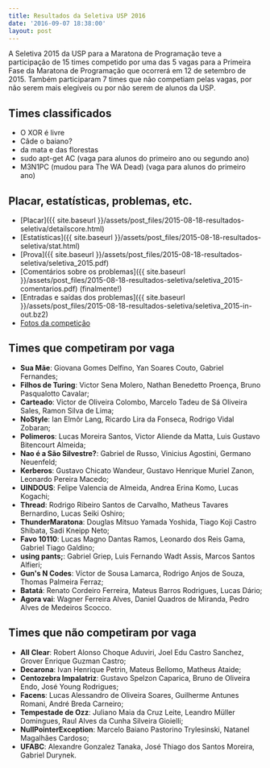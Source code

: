 ```yaml
---
title: Resultados da Seletiva USP 2016
date: '2016-09-07 18:38:00'
layout: post
---
```


A Seletiva 2015 da USP para a Maratona de Programação teve a participação
de 15 times competido por uma das 5 vagas para a Primeira Fase da Maratona
de Programação que ocorrerá em 12 de setembro de 2015.
Também participaram 7 times que não competiam pelas vagas, por não serem
mais elegíveis ou por não serem de alunos da USP.


## Times classificados
- O XOR é livre
- Câde o baiano?
- da mata e das florestas
- sudo apt-get AC (vaga para alunos do primeiro ano ou segundo ano)
- M3N1PC (mudou para The WA Dead) (vaga para alunos do primeiro ano)


## Placar, estatísticas, problemas, etc.
- [Placar]({{ site.baseurl }}/assets/post_files/2015-08-18-resultados-seletiva/detailscore.html)
- [Estatísticas]({{ site.baseurl }}/assets/post_files/2015-08-18-resultados-seletiva/stat.html)
- [Prova]({{ site.baseurl }}/assets/post_files/2015-08-18-resultados-seletiva/seletiva_2015.pdf)
- [Comentários sobre os problemas]({{ site.baseurl }}/assets/post_files/2015-08-18-resultados-seletiva/seletiva_2015-comentarios.pdf) (finalmente!)
- [Entradas e saídas dos problemas]({{ site.baseurl }}/assets/post_files/2015-08-18-resultados-seletiva/seletiva_2015-in-out.bz2)
- [Fotos da competição](https://www.facebook.com/media/set/?set=a.907386099342104.1073741838.609146922499358&type=3)


## Times que competiram por vaga
- **Sua Mãe**: Giovana Gomes Delfino, Yan Soares Couto, Gabriel Fernandes;
- **Filhos de Turing**: Victor Sena Molero, Nathan Benedetto Proença, Bruno Pasqualotto Cavalar;
- **Carteado**: Victor de Oliveira Colombo, Marcelo Tadeu de Sá Oliveira Sales, Ramon Silva de Lima;
- **NoStyle**: Ian Elmôr Lang, Ricardo Lira da Fonseca, Rodrigo Vidal Zobaran;
- **Polimeros**: Lucas Moreira Santos, Victor Aliende da Matta, Luis Gustavo Bitencourt Almeida;
- **Nao é a São Silvestre?**: Gabriel de Russo, Vinicius Agostini, Germano Neuenfeld;
- **Kerberos**: Gustavo Chicato Wandeur, Gustavo Henrique Muriel Zanon, Leonardo Pereira Macedo;
- **UINDOUS**: Felipe Valencia de Almeida, Andrea Erina Komo, Lucas Kogachi;
- **Thread**: Rodrigo Ribeiro Santos de Carvalho, Matheus Tavares Bernardino, Lucas Seiki Oshiro;
- **ThunderMaratona**: Douglas Mitsuo Yamada Yoshida, Tiago Koji Castro Shibata, Sadi Kneipp Neto;
- **Favo 10110**: Lucas Magno Dantas Ramos, Leonardo dos Reis Gama, Gabriel Tiago Galdino;
- **using pants;**: Gabriel Griep, Luis Fernando Wadt Assis, Marcos Santos Alfieri;
- **Gun's N Codes**: Víctor de Sousa Lamarca, Rodrigo Anjos de Souza, Thomas Palmeira Ferraz;
- **Batatá**: Renato Cordeiro Ferreira, Mateus Barros Rodrigues, Lucas Dário;
- **Agora vai**: Wagner Ferreira Alves, Daniel Quadros de Miranda, Pedro Alves de Medeiros Scocco.

## Times que não competiram por vaga

- **All Clear**: Robert Alonso Choque Aduviri, Joel Edu Castro Sanchez, Grover Enrique Guzman Castro;
- **Decarona**: Ivan Henrique Petrin, Mateus Bellomo, Matheus Ataide;
- **Centozebra Impalatriz**: Gustavo Spelzon Caparica, Bruno de Oliveira Endo, José Young Rodrigues;
- **Facens**: Lucas Alessandro de Oliveira Soares, Guilherme Antunes Romani, André Breda Carneiro;
- **Tempestade de Ozz**: Juliano Maia da Cruz Leite, Leandro Müller Domingues, Raul Alves da Cunha Silveira Gioielli;
- **NullPointerException**: Marcelo Baiano Pastorino Trylesinski, Natanel Magalhães Cardoso;
- **UFABC**: Alexandre Gonzalez Tanaka, José Thiago dos Santos Moreira, Gabriel Durynek.
